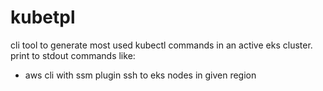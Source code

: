 # kubetpl
cli tool to generate most used kubectl commands in an active eks cluster.
print to stdout commands like:
- aws cli with ssm plugin ssh to eks nodes in given region
